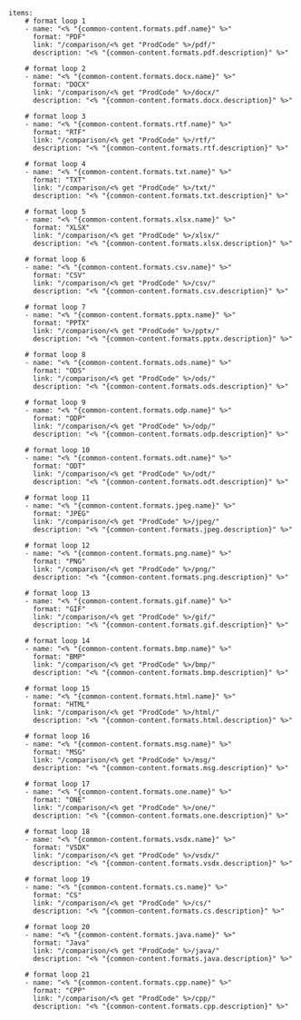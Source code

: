     items: 
        # format loop 1
        - name: "<% "{common-content.formats.pdf.name}" %>"
          format: "PDF"
          link: "/comparison/<% get "ProdCode" %>/pdf/"
          description: "<% "{common-content.formats.pdf.description}" %>"

        # format loop 2
        - name: "<% "{common-content.formats.docx.name}" %>"
          format: "DOCX"
          link: "/comparison/<% get "ProdCode" %>/docx/"
          description: "<% "{common-content.formats.docx.description}" %>"

        # format loop 3
        - name: "<% "{common-content.formats.rtf.name}" %>"
          format: "RTF"
          link: "/comparison/<% get "ProdCode" %>/rtf/"
          description: "<% "{common-content.formats.rtf.description}" %>"

        # format loop 4
        - name: "<% "{common-content.formats.txt.name}" %>"
          format: "TXT"
          link: "/comparison/<% get "ProdCode" %>/txt/"
          description: "<% "{common-content.formats.txt.description}" %>"

        # format loop 5
        - name: "<% "{common-content.formats.xlsx.name}" %>"
          format: "XLSX"
          link: "/comparison/<% get "ProdCode" %>/xlsx/"
          description: "<% "{common-content.formats.xlsx.description}" %>"

        # format loop 6
        - name: "<% "{common-content.formats.csv.name}" %>"
          format: "CSV"
          link: "/comparison/<% get "ProdCode" %>/csv/"
          description: "<% "{common-content.formats.csv.description}" %>"

        # format loop 7
        - name: "<% "{common-content.formats.pptx.name}" %>"
          format: "PPTX"
          link: "/comparison/<% get "ProdCode" %>/pptx/"
          description: "<% "{common-content.formats.pptx.description}" %>"

        # format loop 8
        - name: "<% "{common-content.formats.ods.name}" %>"
          format: "ODS"
          link: "/comparison/<% get "ProdCode" %>/ods/"
          description: "<% "{common-content.formats.ods.description}" %>"

        # format loop 9
        - name: "<% "{common-content.formats.odp.name}" %>"
          format: "ODP"
          link: "/comparison/<% get "ProdCode" %>/odp/"
          description: "<% "{common-content.formats.odp.description}" %>"

        # format loop 10
        - name: "<% "{common-content.formats.odt.name}" %>"
          format: "ODT"
          link: "/comparison/<% get "ProdCode" %>/odt/"
          description: "<% "{common-content.formats.odt.description}" %>"

        # format loop 11
        - name: "<% "{common-content.formats.jpeg.name}" %>"
          format: "JPEG"
          link: "/comparison/<% get "ProdCode" %>/jpeg/"
          description: "<% "{common-content.formats.jpeg.description}" %>"

        # format loop 12
        - name: "<% "{common-content.formats.png.name}" %>"
          format: "PNG"
          link: "/comparison/<% get "ProdCode" %>/png/"
          description: "<% "{common-content.formats.png.description}" %>"

        # format loop 13
        - name: "<% "{common-content.formats.gif.name}" %>"
          format: "GIF"
          link: "/comparison/<% get "ProdCode" %>/gif/"
          description: "<% "{common-content.formats.gif.description}" %>"

        # format loop 14
        - name: "<% "{common-content.formats.bmp.name}" %>"
          format: "BMP"
          link: "/comparison/<% get "ProdCode" %>/bmp/"
          description: "<% "{common-content.formats.bmp.description}" %>"

        # format loop 15
        - name: "<% "{common-content.formats.html.name}" %>"
          format: "HTML"
          link: "/comparison/<% get "ProdCode" %>/html/"
          description: "<% "{common-content.formats.html.description}" %>"

        # format loop 16
        - name: "<% "{common-content.formats.msg.name}" %>"
          format: "MSG"
          link: "/comparison/<% get "ProdCode" %>/msg/"
          description: "<% "{common-content.formats.msg.description}" %>"

        # format loop 17
        - name: "<% "{common-content.formats.one.name}" %>"
          format: "ONE"
          link: "/comparison/<% get "ProdCode" %>/one/"
          description: "<% "{common-content.formats.one.description}" %>"

        # format loop 18
        - name: "<% "{common-content.formats.vsdx.name}" %>"
          format: "VSDX"
          link: "/comparison/<% get "ProdCode" %>/vsdx/"
          description: "<% "{common-content.formats.vsdx.description}" %>"

        # format loop 19
        - name: "<% "{common-content.formats.cs.name}" %>"
          format: "CS"
          link: "/comparison/<% get "ProdCode" %>/cs/"
          description: "<% "{common-content.formats.cs.description}" %>"

        # format loop 20
        - name: "<% "{common-content.formats.java.name}" %>"
          format: "Java"
          link: "/comparison/<% get "ProdCode" %>/java/"
          description: "<% "{common-content.formats.java.description}" %>"
          
        # format loop 21
        - name: "<% "{common-content.formats.cpp.name}" %>"
          format: "CPP"
          link: "/comparison/<% get "ProdCode" %>/cpp/"
          description: "<% "{common-content.formats.cpp.description}" %>"
